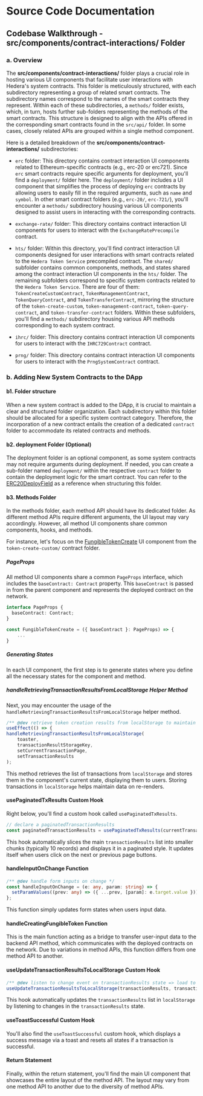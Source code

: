# Source Code Documentation

## Codebase Walkthrough - **src/components/contract-interactions/** Folder

### a. Overview

The **src/components/contract-interactions/** folder plays a crucial role in hosting various UI components that facilitate user interactions with Hedera's system contracts. This folder is meticulously structured, with each subdirectory representing a group of related smart contracts. The subdirectory names correspond to the names of the smart contracts they represent. Within each of these subdirectories, a `methods/` folder exists, which, in turn, hosts further sub-folders representing the methods of the smart contracts. This structure is designed to align with the APIs offered in the corresponding smart contracts found in the `src/api/` folder. In some cases, closely related APIs are grouped within a single method component.

Here is a detailed breakdown of the **src/components/contract-interactions/** subdirectories:

- `erc` folder: This directory contains contract interaction UI components related to Ethereum-specific contracts (e.g., erc-20 or erc721). Since `erc` smart contracts require specific arguments for deployment, you'll find a `deployment/` folder here. The `deployment/` folder includes a UI component that simplifies the process of deploying `erc` contracts by allowing users to easily fill in the required arguments, such as `name` and `symbol`. In other smart contract folders (e.g., `erc-20/`, `erc-721/`), you'll encounter a `methods/` subdirectory housing various UI components designed to assist users in interacting with the corresponding contracts.

- `exchange-rate/` folder: This directory contains contract interaction UI components for users to interact with the `ExchangeRatePrecompile` contract.

- `hts/` folder: Within this directory, you'll find contract interaction UI components designed for user interactions with smart contracts related to the `Hedera Token Service` precompiled contract. The `shared/` subfolder contains common components, methods, and states shared among the contract interaction UI components in the `hts/` folder. The remaining subfolders correspond to specific system contracts related to the `Hedera Token Service`. There are four of them: `TokenCreateCustomContract`, `TokenManagementContract`, `TokenQueryContract`, and `TokenTransferContract`, mirroring the structure of the `token-create-custom`, `token-management-contract`, `token-query-contract`, and `token-transfer-contract` folders. Within these subfolders, you'll find a `methods/` subdirectory housing various API methods corresponding to each system contract.

- `ihrc/` folder: This directory contains contract interaction UI components for users to interact with the `IHRC729Contract` contract.

- `prng/` folder: This directory contains contract interaction UI components for users to interact with the `PrngSystemContract` contract.

### b. Adding New System Contracts to the DApp

#### b1. Folder structure

When a new system contract is added to the DApp, it is crucial to maintain a clear and structured folder organization. Each subdirectory within this folder should be allocated for a specific system contract category. Therefore, the incorporation of a new contract entails the creation of a dedicated `contract` folder to accommodate its related contracts and methods.

#### b2. deployment Folder (Optional)

The deployment folder is an optional component, as some system contracts may not require arguments during deployment. If needed, you can create a sub-folder named `deployment/` within the respective `contract` folder to contain the deployment logic for the smart contract. You can refer to the [ERC20DeployField](../../../../../../../../src/components/contract-interaction/erc/deployment/ERCDeployField.tsx) as a reference when structuring this folder.

#### b3. Methods Folder

In the methods folder, each method API should have its dedicated folder. As different method APIs require different arguments, the UI layout may vary accordingly. However, all method UI components share common components, hooks, and methods.

For instance, let's focus on the [FungibleTokenCreate](../../../../../../../../src/components/contract-interaction/hts/token-create-custom/methods/FungibleTokenCreate/index.tsx) UI component from the `token-create-custom/` contract folder.

##### PageProps

All method UI components share a common `PageProps` interface, which includes the `baseContract: Contract` property. This `baseContract` is passed in from the parent component and represents the deployed contract on the network.

```typescript
interface PageProps {
  baseContract: Contract;
}

const FungibleTokenCreate = ({ baseContract }: PageProps) => {
    ...
}
```

##### Generating States

In each UI component, the first step is to generate states where you define all the necessary states for the component and method.

##### handleRetrievingTransactionResultsFromLocalStorage Helper Method

Next, you may encounter the usage of the `handleRetrievingTransactionResultsFromLocalStorage` helper method.

```typescript
/** @dev retrieve token creation results from localStorage to maintain data on re-renders */
useEffect(() => {
handleRetrievingTransactionResultsFromLocalStorage(
    toaster,
    transactionResultStorageKey,
    setCurrentTransactionPage,
    setTransactionResults
);
```

This method retrieves the list of transactions from `localStorage` and stores them in the component's current state, displaying them to users. Storing transactions in `localStorage` helps maintain data on re-renders.

#### usePaginatedTxResults Custom Hook

Right below, you'll find a custom hook called `usePaginatedTxResults`.

```typescript
// declare a paginatedTransactionResults
const paginatedTransactionResults = usePaginatedTxResults(currentTransactionPage, transactionResultsToShow);
```

This hook automatically slices the main `transactionResults` list into smaller chunks (typically 10 records) and displays it in a paginated style. It updates itself when users click on the next or previous page buttons.

#### handleInputOnChange Function

```typescript
/** @dev handle form inputs on change */
const handleInputOnChange = (e: any, param: string) => {
  setParamValues((prev: any) => ({ ...prev, [param]: e.target.value }));
};
```

This function simply updates form states when users input data.

#### handleCreatingFungibleToken Function

This is the main function acting as a bridge to transfer user-input data to the backend API method, which communicates with the deployed contracts on the network. Due to variations in method APIs, this function differs from one method API to another.

#### useUpdateTransactionResultsToLocalStorage Custom Hook

```typescript
/** @dev listen to change event on transactionResults state => load to localStorage  */
useUpdateTransactionResultsToLocalStorage(transactionResults, transactionResultStorageKey);
```

This hook automatically updates the `transactionResults` list in `localStorage` by listening to changes in the `transactionResults` state.

#### useToastSuccessful Custom Hook

You'll also find the `useToastSuccessful` custom hook, which displays a success message via a toast and resets all states if a transaction is successful.

#### Return Statement

Finally, within the return statement, you'll find the main UI component that showcases the entire layout of the method API. The layout may vary from one method API to another due to the diversity of method APIs.
